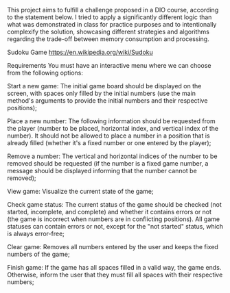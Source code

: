 This project aims to fulfill a challenge proposed in a DIO course, according to the statement below. I tried to apply a significantly different logic than what was demonstrated in class for practice purposes and to intentionally complexify the solution, showcasing different strategies and algorithms regarding the trade-off between memory consumption and processing.

Sudoku Game
https://en.wikipedia.org/wiki/Sudoku

Requirements
You must have an interactive menu where we can choose from the following options:

Start a new game: The initial game board should be displayed on the screen, with spaces only filled by the initial numbers (use the main method's arguments to provide the initial numbers and their respective positions);

Place a new number: The following information should be requested from the player (number to be placed, horizontal index, and vertical index of the number). It should not be allowed to place a number in a position that is already filled (whether it's a fixed number or one entered by the player);

Remove a number: The vertical and horizontal indices of the number to be removed should be requested (if the number is a fixed game number, a message should be displayed informing that the number cannot be removed);

View game: Visualize the current state of the game;

Check game status: The current status of the game should be checked (not started, incomplete, and complete) and whether it contains errors or not (the game is incorrect when numbers are in conflicting positions). All game statuses can contain errors or not, except for the "not started" status, which is always error-free;

Clear game: Removes all numbers entered by the user and keeps the fixed numbers of the game;

Finish game: If the game has all spaces filled in a valid way, the game ends. Otherwise, inform the user that they must fill all spaces with their respective numbers;
